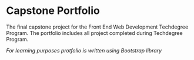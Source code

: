 # Capstone Portfolio

The final capstone project for the Front End Web Development Techdegree Program.
The portfolio includes all project completed during Techdegree Program.

*For learning purposes protfolio is written using Bootstrap library*
